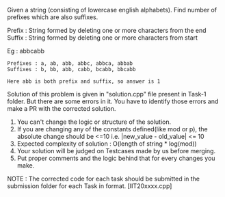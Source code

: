 Given a string (consisting of lowercase english alphabets). Find number of prefixes which are also suffixes.

Prefix : String formed by deleting one or more characters from the end
Suffix : String formed by deleting one or more characters from start

Eg : abbcabb
	
	Prefixes : a, ab, abb, abbc, abbca, abbab
	Suffixes : b, bb, abb, cabb, bcabb, bbcabb
	
	Here abb is both prefix and suffix, so answer is 1

Solution of this problem is given in "solution.cpp" file present in Task-1 folder. But there are some errors in it. You have to identify those errors and make a PR with the corrected solution.

1. You can't change the logic or structure of the solution.
2. If you are changing any of the constants defined(like mod or p), the absolute change should be <=10
 	i.e. |new_value - old_value| <= 10
3. Expected complexity of solution : O(length of string * log(mod))
4. Your solution will be judged on Testcases made by us before merging.
5. Put proper comments and the logic behind that for every changes you make.

NOTE : The corrected code for each task should be submitted in the submission folder for each Task in format. [IIT20xxxx.cpp]
